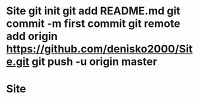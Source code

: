 # Site git init git add README.md git commit -m first commit git remote add origin https://github.com/denisko2000/Site.git git push -u origin master
# Site
